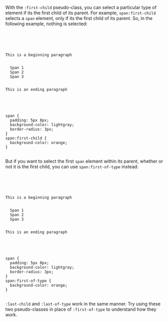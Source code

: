 With the `:first-child` pseudo-class,
you can select a particular type of
element if its the first
child of its parent. For example,
`span:first-child` selects a `span`
element, only if its the first
child of its parent. So, in the
following example, nothing is selected:

<codeblock language="css" type="lesson">
<code>
<panel language="html">
<div>
  <p>This is a beginning paragraph</p>
  <span>Span 1</span>
  <span>Span 2</span>
  <span>Span 3</span>
  <p>This is an ending paragraph</p>
</div>
</panel>
<panel language="css">
span {
  padding: 5px 8px;
  background-color: lightgray;
  border-radius: 3px;
}
span:first-child {
  background-color: orange;
}
</panel>
</code>
</codeblock>

But if you want to select the
first `span` element within its
parent, whether or not it is the
first child, you can use `span:first-of-type`
instead:

<codeblock language="css" type="lesson">
<code>
<panel language="html">
<div>
  <p>This is a beginning paragraph</p>
  <span>Span 1</span>
  <span>Span 2</span>
  <span>Span 3</span>
  <p>This is an ending paragraph</p>
</div>
</panel>
<panel language="css">
span {
  padding: 5px 8px;
  background-color: lightgray;
  border-radius: 3px;
}
span:first-of-type {
  background-color: orange;
}
</panel>
</code>
</codeblock>

`:last-child` and `:last-of-type` work in
the same manner.
Try using these two pseudo-classes
in place of `:first-of-type` to
understand how they work.
